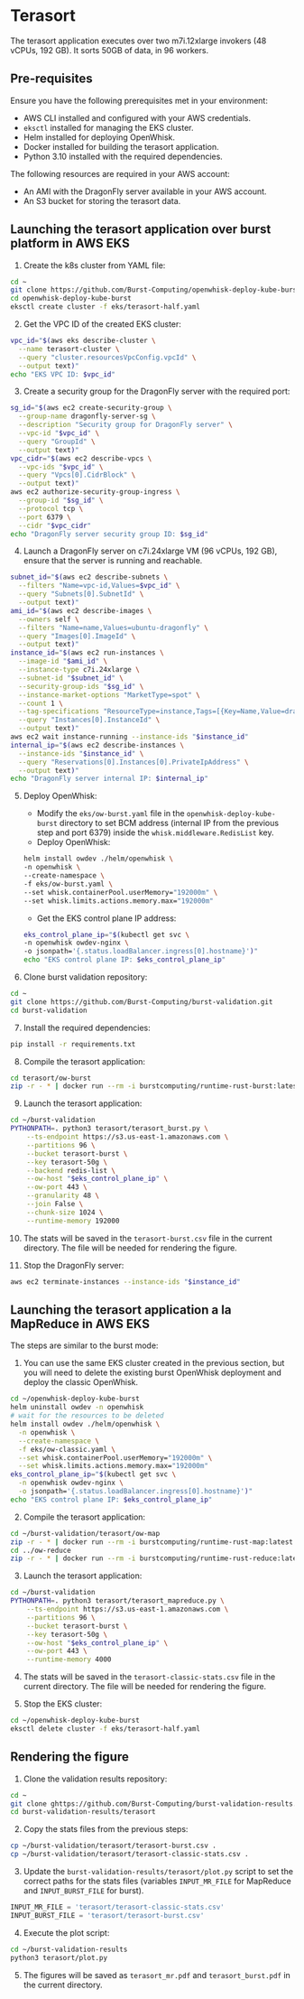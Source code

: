 # Terasort

The terasort application executes over two m7i.12xlarge invokers (48 vCPUs, 192 GB). It sorts 50GB of data, in 96 workers.

## Pre-requisites

Ensure you have the following prerequisites met in your environment:

- AWS CLI installed and configured with your AWS credentials.
- `eksctl` installed for managing the EKS cluster.
- Helm installed for deploying OpenWhisk.
- Docker installed for building the terasort application.
- Python 3.10 installed with the required dependencies.

The following resources are required in your AWS account:

- An AMI with the DragonFly server available in your AWS account.
- An S3 bucket for storing the terasort data.

## Launching the terasort application over burst platform in AWS EKS

1. Create the k8s cluster from YAML file:
```bash
cd ~
git clone https://github.com/Burst-Computing/openwhisk-deploy-kube-burst.git
cd openwhisk-deploy-kube-burst
eksctl create cluster -f eks/terasort-half.yaml
```

2. Get the VPC ID of the created EKS cluster:
```bash
vpc_id="$(aws eks describe-cluster \
  --name terasort-cluster \
  --query "cluster.resourcesVpcConfig.vpcId" \
  --output text)"
echo "EKS VPC ID: $vpc_id"
```

3. Create a security group for the DragonFly server with the required port:
```bash
sg_id="$(aws ec2 create-security-group \
  --group-name dragonfly-server-sg \
  --description "Security group for DragonFly server" \
  --vpc-id "$vpc_id" \
  --query "GroupId" \
  --output text)"
vpc_cidr="$(aws ec2 describe-vpcs \
  --vpc-ids "$vpc_id" \
  --query "Vpcs[0].CidrBlock" \
  --output text)"
aws ec2 authorize-security-group-ingress \
  --group-id "$sg_id" \
  --protocol tcp \
  --port 6379 \
  --cidr "$vpc_cidr"
echo "DragonFly server security group ID: $sg_id"
```

4. Launch a DragonFly server on c7i.24xlarge VM (96 vCPUs, 192 GB), ensure that the server is running and reachable.
```bash
subnet_id="$(aws ec2 describe-subnets \
  --filters "Name=vpc-id,Values=$vpc_id" \
  --query "Subnets[0].SubnetId" \
  --output text)"
ami_id="$(aws ec2 describe-images \
  --owners self \
  --filters "Name=name,Values=ubuntu-dragonfly" \
  --query "Images[0].ImageId" \
  --output text)"
instance_id="$(aws ec2 run-instances \
  --image-id "$ami_id" \
  --instance-type c7i.24xlarge \
  --subnet-id "$subnet_id" \
  --security-group-ids "$sg_id" \
  --instance-market-options "MarketType=spot" \
  --count 1 \
  --tag-specifications "ResourceType=instance,Tags=[{Key=Name,Value=dragonfly-server}]" \
  --query "Instances[0].InstanceId" \
  --output text)"
aws ec2 wait instance-running --instance-ids "$instance_id"
internal_ip="$(aws ec2 describe-instances \
  --instance-ids "$instance_id" \
  --query "Reservations[0].Instances[0].PrivateIpAddress" \
  --output text)"
echo "DragonFly server internal IP: $internal_ip"
```

5. Deploy OpenWhisk:
    - Modify the `eks/ow-burst.yaml` file in the `openwhisk-deploy-kube-burst` directory to set BCM address (internal IP from the previous step and port 6379) inside the `whisk.middleware.RedisList` key.
    - Deploy OpenWhisk:
    ```bash
    helm install owdev ./helm/openwhisk \
    -n openwhisk \
    --create-namespace \
    -f eks/ow-burst.yaml \
    --set whisk.containerPool.userMemory="192000m" \
    --set whisk.limits.actions.memory.max="192000m"
    ```
    - Get the EKS control plane IP address:
    ```bash
    eks_control_plane_ip="$(kubectl get svc \
    -n openwhisk owdev-nginx \
    -o jsonpath='{.status.loadBalancer.ingress[0].hostname}')"
    echo "EKS control plane IP: $eks_control_plane_ip"
    ```

6. Clone burst validation repository:
```bash
cd ~
git clone https://github.com/Burst-Computing/burst-validation.git
cd burst-validation
```

7. Install the required dependencies:
```bash
pip install -r requirements.txt
```

8. Compile the terasort application:
```bash
cd terasort/ow-burst
zip -r - * | docker run --rm -i burstcomputing/runtime-rust-burst:latest -compile main > ../terasort-burst.zip
```

9. Launch the terasort application:
```bash
cd ~/burst-validation
PYTHONPATH=. python3 terasort/terasort_burst.py \
    --ts-endpoint https://s3.us-east-1.amazonaws.com \
    --partitions 96 \
    --bucket terasort-burst \
    --key terasort-50g \
    --backend redis-list \
    --ow-host "$eks_control_plane_ip" \
    --ow-port 443 \
    --granularity 48 \
    --join False \
    --chunk-size 1024 \
    --runtime-memory 192000
```

10. The stats will be saved in the `terasort-burst.csv` file in the current directory. The file will be needed for rendering the figure.

11. Stop the DragonFly server:
```bash
aws ec2 terminate-instances --instance-ids "$instance_id"
```

## Launching the terasort application a la MapReduce in AWS EKS

The steps are similar to the burst mode:

1. You can use the same EKS cluster created in the previous section, but you will need to delete the existing burst OpenWhisk deployment and deploy the classic OpenWhisk.
```bash
cd ~/openwhisk-deploy-kube-burst
helm uninstall owdev -n openwhisk
# wait for the resources to be deleted
helm install owdev ./helm/openwhisk \
  -n openwhisk \
  --create-namespace \
  -f eks/ow-classic.yaml \
  --set whisk.containerPool.userMemory="192000m" \
  --set whisk.limits.actions.memory.max="192000m"
eks_control_plane_ip="$(kubectl get svc \
  -n openwhisk owdev-nginx \
  -o jsonpath='{.status.loadBalancer.ingress[0].hostname}')"
echo "EKS control plane IP: $eks_control_plane_ip"
```

2. Compile the terasort application:
```bash
cd ~/burst-validation/terasort/ow-map
zip -r - * | docker run --rm -i burstcomputing/runtime-rust-map:latest -compile main > ../terasort-map.zip
cd ../ow-reduce
zip -r - * | docker run --rm -i burstcomputing/runtime-rust-reduce:latest -compile main > ../terasort-reduce.zip
```

3. Launch the terasort application:
```bash
cd ~/burst-validation
PYTHONPATH=. python3 terasort/terasort_mapreduce.py \
    --ts-endpoint https://s3.us-east-1.amazonaws.com \
    --partitions 96 \
    --bucket terasort-burst \
    --key terasort-50g \
    --ow-host "$eks_control_plane_ip" \
    --ow-port 443 \
    --runtime-memory 4000
```

4. The stats will be saved in the `terasort-classic-stats.csv` file in the current directory. The file will be needed for rendering the figure.

5. Stop the EKS cluster:
```bash
cd ~/openwhisk-deploy-kube-burst
eksctl delete cluster -f eks/terasort-half.yaml
```

## Rendering the figure

1. Clone the validation results repository:
```bash
cd ~
git clone ghttps://github.com/Burst-Computing/burst-validation-results.git
cd burst-validation-results/terasort
```

2. Copy the stats files from the previous steps:
```bash
cp ~/burst-validation/terasort/terasort-burst.csv .
cp ~/burst-validation/terasort/terasort-classic-stats.csv .
```

3. Update the `burst-validation-results/terasort/plot.py` script to set the correct paths for the stats files (variables `INPUT_MR_FILE` for MapReduce and `INPUT_BURST_FILE` for burst).
```python
INPUT_MR_FILE = 'terasort/terasort-classic-stats.csv'
INPUT_BURST_FILE = 'terasort/terasort-burst.csv'
```

4. Execute the plot script:
```bash
cd ~/burst-validation-results
python3 terasort/plot.py
```

5. The figures will be saved as `terasort_mr.pdf` and `terasort_burst.pdf` in the current directory.

